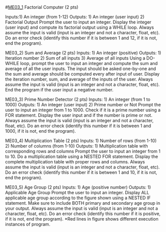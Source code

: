 #[ME03_1](me03_1.c)
Factorial Computer (2 pts)

Inputs:1) An integer (from 1-12)
	Outputs: 1) An integer (user input)
			2) Factorial Output
Prompt the user to input an integer. Display the integer (user input) and compute its factorial output using a WHILE 
loop. Always assume the input is valid (input is an integer and not a character, float, etc). Do an error check (identify this 
number if it is between 1 and 12, if it is not, end the program).

ME03_2) Sum and Average (2 pts)
	Inputs: 1) An integer (positive)
	Outputs: 1) Iteration number
			2) Sum of all inputs
			3) Average of all inputs
Using a DO-WHILE loop, prompt the user to input an integer and compute the sum and average of all the user inputs. The input should be asked one-by-one and the sum and average should be computed every after input of user. Display the iteration number, sum, and average of the inputs of the user. Always assume the input is valid (input is an integer and not a character, float, etc). End the program if the user input a negative number.

ME03_3) Prime Number Detector (2 pts)
	Inputs: 1) An integer (from 1 to 1000)
	Outputs: 1) An integer (user input)
			2) Prime number or Not
Prompt the user to input an integer from 1 to 1000. Check if it is a prime number using a FOR statement. Display the user input and if the number is prime or not. Always assume the input is valid (input is an integer and not a character, float, etc). Do an error check (identify this number if it is between 1 and 1000, if it is not, end the program).

ME03_4) Multiplication Table (2 pts)
	Inputs: 1) Number of rows (from 1-10)
			2) Number of columns (from 1-10)
	Outputs: 1) Multiplication table with corresponding rows and columns
Prompt the user to input an integer from 1 to 10. Do a multiplication table using a NESTED FOR statement. Display the complete multiplication table with proper rows and columns. Always assume the input is valid (input is an integer and not a character, float, etc). Do an error check (identify this number if it is between 1 and 10, if it is not, end the program).

ME03_5) Age Group (2 pts)
	Inputs: 1) Age (positive number)
	Outputs: 1) Applicable Age Group
Prompt the user to input an integer. Display ALL applicable age group according to the figure shown using a NESTED IF statement. Make sure to include BOTH primary and secondary age group in your output. Always assume the input is valid (input is an integer and not a character, float, etc). Do an error check (identify this number if it is positive, if it is not, end the program).
*Red lines in figure shows different execution instances of program.
